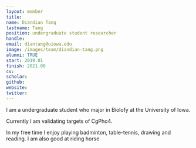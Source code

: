 ```yaml
---
layout: member
title:
name: Diandian Tang
lastname: Tang
position: undergraduate student researcher
handle:
email: diantang@uiowa.edu
image: /images/team/diandian-tang.png
alumni: TRUE
start: 2019.01
finish: 2021.08
cv:
scholar:
github:
website:
twitter:
---
```


I am a undergraduate student who major in Biolofy at the University of Iowa.

Currently I am validating targets of CgPho4.

In my free time I enjoy playing badminton, table-tennis, drawing and reading. I am also good at riding horse
